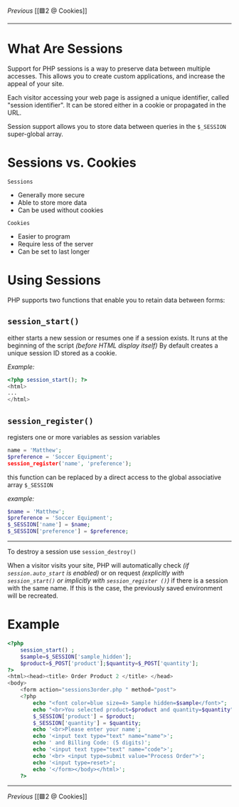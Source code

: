 _Previous_ [[🟩2 @ Cookies]]

---

# What Are Sessions
Support for PHP sessions is a way to preserve data between multiple accesses. This allows you to create custom applications, and increase the appeal of your site.

Each visitor accessing your web page is assigned a unique identifier, called "session identifier". It can be stored either in a cookie or propagated in the URL.

Session support allows you to store data between queries in the `$_SESSION` super-global array.

# Sessions vs. Cookies
`Sessions`
- Generally more secure
- Able to store more data
- Can be used without cookies

`Cookies`
- Easier to program
- Require less of the server
- Can be set to last longer

# Using Sessions
PHP supports two functions that enable you to retain data between forms:

## `session_start()`
either starts a new session or resumes one if a session exists. 
It runs at the beginning of the script _(before HTML display itself)_
By default creates a unique session ID stored as a cookie.

_Example:_
```php
<?php session_start(); ?>
<html>
...
</html>
```

## `session_register()`

registers one or more variables as session variables
```php
name = 'Matthew';
$preference = 'Soccer Equipment';
session_register('name', 'preference');
```

this function can be replaced by a direct access to the global associative
array `$_SESSION`

 _example:_
```php
$name = 'Matthew';
$preference = 'Soccer Equipment';
$_SESSION['name'] = $name;
$_SESSION['preference'] = $preference;
```
---

To destroy a session use `session_destroy()`

When a visitor visits your site, PHP will automatically check _(if `session.auto_start` is enabled)_ or on request _(explicitly with `session_start()` or implicitly with `session_register ()`)_ if there is a session with the same name. 
If this is the case, the previously saved environment will be recreated.

# Example
```php
<?php
	session_start() ;
	$sample=$_SESSION['sample_hidden'];
	$product=$_POST['product'];$quantity=$_POST['quantity'];
?>
<html><head><title> Order Product 2 </title> </head>
<body>
	<form action="sessions3order.php " method="post">
	<?php
		echo "<font color=blue size=4> Sample hidden=$sample</font>";
		echo "<br>You selected product=$product and quantity=$quantity";
		$_SESSION['product'] = $product;
		$_SESSION['quantity'] = $quantity;
		echo '<br>Please enter your name';
		echo '<input text type="text" name="name">';
		echo ' and Billing Code: (5 digits)';
		echo '<input text type="text" name="code">';
		echo '<br> <input type=submit value="Process Order">';
		echo '<input type=reset>';
		echo '</form></body></html>'; 
	?>
```

---
_Previous_ [[🟩2 @ Cookies]]
